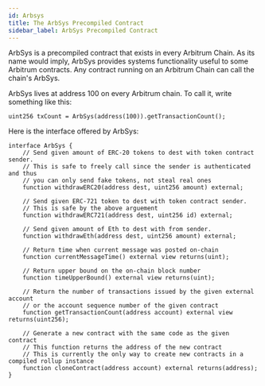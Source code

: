 ```yaml
---
id: Arbsys
title: The ArbSys Precompiled Contract
sidebar_label: ArbSys Precompiled Contract
---
```


ArbSys is a precompiled contract that exists in every Arbitrum Chain.
As its name would imply, ArbSys provides systems functionality useful to some Arbitrum contracts.
Any contract running on an Arbitrum Chain can call the chain's ArbSys.

ArbSys lives at address 100 on every Arbitrum chain.
To call it, write something like this:

    uint256 txCount = ArbSys(address(100)).getTransactionCount();

Here is the interface offered by ArbSys:

    interface ArbSys {
        // Send given amount of ERC-20 tokens to dest with token contract sender.
        // This is safe to freely call since the sender is authenticated and thus
        // you can only send fake tokens, not steal real ones
        function withdrawERC20(address dest, uint256 amount) external;

        // Send given ERC-721 token to dest with token contract sender.
        // This is safe by the above arguement
        function withdrawERC721(address dest, uint256 id) external;

        // Send given amount of Eth to dest with from sender.
        function withdrawEth(address dest, uint256 amount) external;

        // Return time when current message was posted on-chain
        function currentMessageTime() external view returns(uint);

        // Return upper bound on the on-chain block number
        function timeUpperBound() external view returns(uint);

        // Return the number of transactions issued by the given external account
        // or the account sequence number of the given contract
        function getTransactionCount(address account) external view returns(uint256);

        // Generate a new contract with the same code as the given contract
        // This function returns the address of the new contract
        // This is currently the only way to create new contracts in a compiled rollup instance
        function cloneContract(address account) external returns(address);
    }
